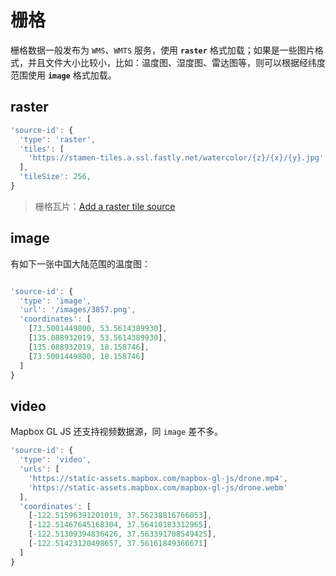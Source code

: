 # 栅格
栅格数据一般发布为 `WMS`、`WMTS` 服务，使用 **`raster`** 格式加载；如果是一些图片格式，并且文件大小比较小，比如：温度图、湿度图、雷达图等，则可以根据经纬度范围使用 **`image`** 格式加载。

## raster
``` js
'source-id': {
  'type': 'raster',
  'tiles': [
    'https://stamen-tiles.a.ssl.fastly.net/watercolor/{z}/{x}/{y}.jpg'
  ],
  'tileSize': 256,
}
```

<ClientOnly>
  <code-view name="raster"/>
</ClientOnly>

> 栅格瓦片：[Add a raster tile source](https://docs.mapbox.com/mapbox-gl-js/example/map-tiles/)

## image
有如下一张中国大陆范围的温度图：

<!-- ![温度图](/images/3857.png) -->
<div align="center">
  <img :src="$withBase('/images/3857.png')" width="300" />
</div>

``` js
'source-id': {
  'type': 'image',
  'url': '/images/3857.png',
  'coordinates': [
    [73.5001449800, 53.5614389930],
    [135.088932019, 53.5614389930],
    [135.088932019, 18.158746],
    [73.5001449800, 18.158746]
  ]
}
```

<ClientOnly>
  <code-view name="image"/>
</ClientOnly>


## video
Mapbox GL JS 还支持视频数据源，同 `image` 差不多。
``` js
'source-id': {
  'type': 'video',
  'urls': [
    'https://static-assets.mapbox.com/mapbox-gl-js/drone.mp4',
    'https://static-assets.mapbox.com/mapbox-gl-js/drone.webm'
  ],
  'coordinates': [
    [-122.51596391201019, 37.56238816766053],
    [-122.51467645168304, 37.56410183312965],
    [-122.51309394836426, 37.563391708549425],
    [-122.51423120498657, 37.56161849366671]
  ]
}
```

<ClientOnly>
  <code-view name='video'/>
</ClientOnly>

